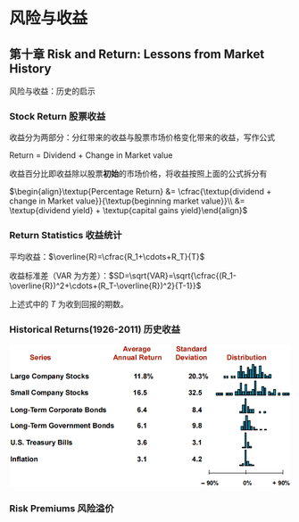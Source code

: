 # 风险与收益

## 第十章 **Risk and Return: Lessons from Market History** 

风险与收益：历史的启示

### Stock Return 股票收益

收益分为两部分：分红带来的收益与股票市场价格变化带来的收益，写作公式

Return = Dividend + Change in Market value

收益百分比即收益除以股票**初始**的市场价格，将收益按照上面的公式拆分有

$\begin{align}\textup{Percentage Return} &= \cfrac{\textup{dividend + change in Market value}}{\textup{beginning market value}}\\ &= \textup{dividend yield} + \textup{capital gains yield}\end{align}$

### Return Statistics 收益统计

平均收益：$\overline{R}=\cfrac{R_1+\cdots+R_T}{T}$

收益标准差（VAR 为方差）：$SD=\sqrt{VAR}=\sqrt{\cfrac{(R_1-\overline{R})^2+\cdots+(R_T-\overline{R})^2}{T-1}}$

上述式中的 $T$ 为收到回报的期数。

### Historical Returns(1926-2011) 历史收益

![](assets/3-1.png)

### Risk Premiums 风险溢价